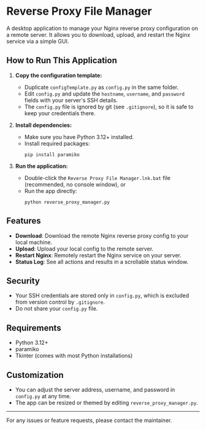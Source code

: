 # Reverse Proxy File Manager

A desktop application to manage your Nginx reverse proxy configuration on a remote server. It allows you to download, upload, and restart the Nginx service via a simple GUI.

## How to Run This Application

1. **Copy the configuration template:**
   - Duplicate `configTemplate.py` as `config.py` in the same folder.
   - Edit `config.py` and update the `hostname`, `username`, and `password` fields with your server's SSH details.
   - The `config.py` file is ignored by git (see `.gitignore`), so it is safe to keep your credentials there.

2. **Install dependencies:**
   - Make sure you have Python 3.12+ installed.
   - Install required packages:
     ```
     pip install paramiko
     ```

3. **Run the application:**
   - Double-click the `Reverse Proxy File Manager.lnk.bat` file (recommended, no console window), or
   - Run the app directly:
     ```
     python reverse_proxy_manager.py
     ```

## Features
- **Download**: Download the remote Nginx reverse proxy config to your local machine.
- **Upload**: Upload your local config to the remote server.
- **Restart Nginx**: Remotely restart the Nginx service on your server.
- **Status Log**: See all actions and results in a scrollable status window.

## Security
- Your SSH credentials are stored only in `config.py`, which is excluded from version control by `.gitignore`.
- Do not share your `config.py` file.

## Requirements
- Python 3.12+
- paramiko
- Tkinter (comes with most Python installations)

## Customization
- You can adjust the server address, username, and password in `config.py` at any time.
- The app can be resized or themed by editing `reverse_proxy_manager.py`.

---

For any issues or feature requests, please contact the maintainer.
